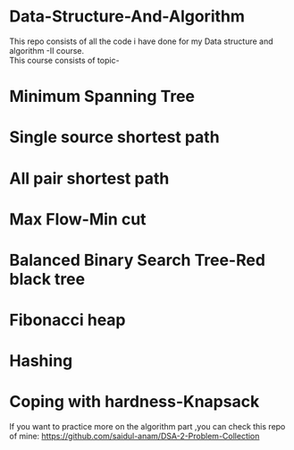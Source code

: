 # Data-Structure-And-Algorithm
This repo consists of all the code i have done for my Data structure and algorithm -II course. <br/>
This course  consists of topic- <br/>
# Minimum Spanning Tree <br/>
# Single source shortest path <br/>
# All pair shortest path <br/>
# Max Flow-Min cut <br/>
# Balanced Binary Search Tree-Red black tree <br/>
# Fibonacci heap <br/>
# Hashing <br/>
# Coping with hardness-Knapsack  <br/>
If you want to practice more on the algorithm part ,you can check this repo of mine: https://github.com/saidul-anam/DSA-2-Problem-Collection <br/>
